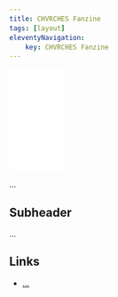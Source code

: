 ```yaml
---
title: CHVRCHES Fanzine
tags: [layout]
eleventyNavigation:
	key: CHVRCHES Fanzine
---
```


![image](/img/Emblem_White_100px.png)

...

## Subheader

...

## Links
- [...]()